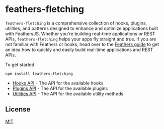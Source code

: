 # feathers-fletching

`feathers-fletching` is a comprehensive collection of hooks, plugins, utilities, and patterns designed to enhance and optimize applications built with FeathersJS. Whether you're building real-time applications or REST APIs, `feathers-fletching` helps your apps fly straight and true. If you are not familiar with Feathers or hooks, head over to the [Feathers guide](https://docs.feathersjs.com/guides/) to get an idea how to quickly and easily build real-time applications and REST APIs.

To get started

```
npm install feathers-fletching
```

- [Hooks API](/docs/hooks.md) - The API for the available hooks
- [Plugins API](/docs/plugins.md) - The API for the available plugins
- [Utilities API](/docs/utilities.md) - The API for the available utility methods

## License

[MIT](LICENSE).
